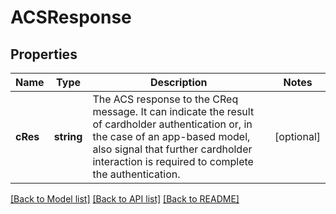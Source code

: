 # ACSResponse

## Properties
Name | Type | Description | Notes
------------ | ------------- | ------------- | -------------
**cRes** | **string** | The ACS response to the CReq message. It can indicate the result of cardholder authentication or, in the case of an app-based model, also signal that further cardholder interaction is required to complete the authentication. | [optional] 

[[Back to Model list]](../README.md#documentation-for-models) [[Back to API list]](../README.md#documentation-for-api-endpoints) [[Back to README]](../README.md)


